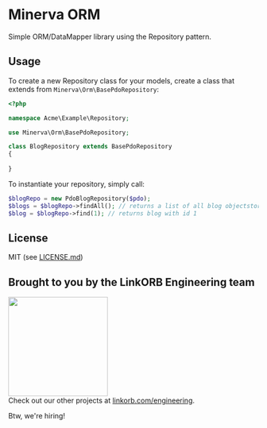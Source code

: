 Minerva ORM
========

Simple ORM/DataMapper library using the Repository pattern.

## Usage

To create a new Repository class for your models, create a class that extends from `Minerva\Orm\BasePdoRepository`:

```php
<?php

namespace Acme\Example\Repository;

use Minerva\Orm\BasePdoRepository;

class BlogRepository extends BasePdoRepository
{
    
}
```

To instantiate your repository, simply call:

```php
$blogRepo = new PdoBlogRepository($pdo);
$blogs = $blogRepo->findAll(); // returns a list of all blog objectstore
$blog = $blogRepo->find(1); // returns blog with id 1
```

## License

MIT (see [LICENSE.md](LICENSE.md))

## Brought to you by the LinkORB Engineering team

<img src="http://www.linkorb.com/d/meta/tier1/images/linkorbengineering-logo.png" width="200px" /><br />
Check out our other projects at [linkorb.com/engineering](http://www.linkorb.com/engineering).

Btw, we're hiring!
